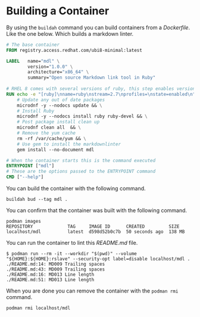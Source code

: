 # Building a Container

By using the `buildah` command you can build containers from a _Dockerfile_. Like
the one below. Which builds a markdown linter.

```dockerfile
# The base container
FROM registry.access.redhat.com/ubi8-minimal:latest

LABEL   name="mdl" \
        version="1.0.0" \
        architecture="x86_64" \
        summary="Open source Markdown link tool in Ruby"
    
# RHEL 8 comes with several versions of ruby, this step enables version 2.7
RUN echo -e "[ruby]\nname=ruby\nstream=2.7\nprofiles=\nstate=enabled\n" > /etc/dnf/modules.d/ruby.module && \
    # Update any out of date packages
    microdnf -y --nodocs update && \
    # Install Ruby
    microdnf -y --nodocs install ruby ruby-devel && \
    # Post package install clean up
    microdnf clean all  && \
    # Remove the yum cache
    rm -rf /var/cache/yum && \
    # Use gem to install the markdownlinter
    gem install --no-document mdl

# When the container starts this is the command executed
ENTRYPOINT ["mdl"]
# These are the options passed to the ENTRYPOINT command
CMD ["--help"]
```

You can build the container with the following command.

```console
buildah bud --tag mdl .
```

You can confirm that the container was built with the following command.

```console
podman images          
REPOSITORY             TAG     IMAGE ID      CREATED         SIZE
localhost/mdl          latest  d598d52b0c7b  50 seconds ago  138 MB
```

You can run the container to lint this _README.md_ file.

```console
$ podman run --rm -it --workdir "$(pwd)" --volume "${HOME}:${HOME}:rslave" --security-opt label=disable localhost/mdl .
./README.md:14: MD009 Trailing spaces
./README.md:43: MD009 Trailing spaces
./README.md:16: MD013 Line length
./README.md:51: MD013 Line length
```

When you are done you can remove the container with the `podman rmi` command.

```console
podman rmi localhost/mdl
```
